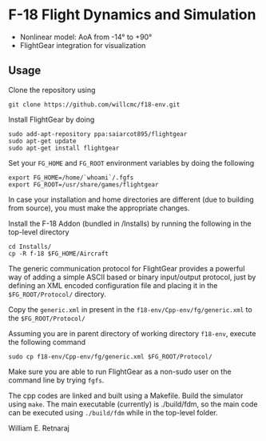 # F-18 Flight Dynamics and Simulation

- Nonlinear model: AoA from -14° to +90°
- FlightGear integration for visualization

## Usage
Clone the repository using
```
git clone https://github.com/willcmc/f18-env.git
```

Install FlightGear by doing
```
sudo add-apt-repository ppa:saiarcot895/flightgear
sudo apt-get update
sudo apt-get install flightgear
```
Set your `FG_HOME` and `FG_ROOT` environment variables by doing the following
```
export FG_HOME=/home/`whoami`/.fgfs
export FG_ROOT=/usr/share/games/flightgear
```
In case your installation and home directories are different (due to building from source), you must make the appropriate changes.

Install the F-18 Addon (bundled in /Installs) by running the following in the top-level directory
```
cd Installs/
cp -R f-18 $FG_HOME/Aircraft
```
The generic communication protocol for FlightGear provides a powerful way of adding a simple ASCII based or binary input/output protocol, just by defining an XML encoded configuration file and placing it in the `$FG_ROOT/Protocol/` directory.

Copy the `generic.xml` in present in the `f18-env/Cpp-env/fg/generic.xml` to the `$FG_ROOT/Protocol/`

Assuming you are in parent directory of working directory `f18-env`, execute the following command
```
sudo cp f18-env/Cpp-env/fg/generic.xml $FG_ROOT/Protocol/
```
Make sure you are able to run FlightGear as a non-sudo user on the command line by trying `fgfs`.

The cpp codes are linked and built using a Makefile. Build the simulator using `make`.
The main executable (currently) is ./build/fdm, so the main code can be executed using `./build/fdm` while in the top-level folder.

William E. Retnaraj

